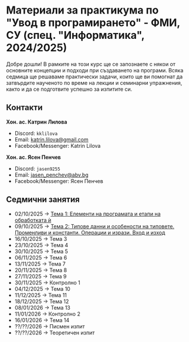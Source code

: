 # Материали за практикума по "Увод в програмирането" - ФМИ, СУ (спец. "Информатика", 2024/2025)

Добре дошли! В рамките на този курс ще се запознаете с някои от основните концепции и подходи при създаването на програми. Всяка седмица ще решаваме практически задачи, които ще ви помогнат да затвърдите наученото по време на лекции и семинарни упражнения, както и да се подготвите успешно за изпитите си.

## Контакти

**Хон. ас. Катрин Лилова**

- Discord: `kklilova`
- Email: [katrin.lilova@gmail.com](mailto:katrin.lilova@gmail.com)
- Facebook/Messenger: Katrin Lilova

**Хон. ас. Ясен Пенчев**

- Discord: `jasen9255`
- Email: [jasen_penchev@abv.bg](mailto:jasen_penchev@abv.bg)
- Facebook/Messenger: Ясен Пенчев

## Седмични занятия

- 02/10/2025 → [Тема 1: Елементи на програмата и етапи на обработката ѝ](week_01/)
- 09/10/2025 → [Тема 2: Типове данни и особености на типовете. Променливи и константи. Операции и изрази. Вход и изход](week_02/)
- 16/10/2025 → Тема 3
- 23/10/2025 → Тема 4
- 30/10/2025 → Тема 5
- 06/11/2025 → Тема 6
- 13/11/2025 → Тема 7
- 20/11/2025 → Тема 8
- 27/11/2025 → Тема 9
- 30/11/2025 → Контролно 1
- 04/12/2025 → Тема 10
- 11/12/2025 → Тема 11
- 18/12/2025 → Тема 12
- 08/01/2026 → Тема 13
- 11/01/2026 → Контролно 2
- 16/01/2026 → Тема 14
- ??/??/2026 → Писмен изпит
- ??/??/2026 → Теоретичен изпит